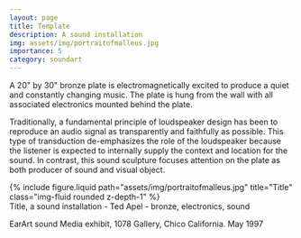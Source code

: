 ```yaml
---
layout: page
title: Template
description: A sound installation 
img: assets/img/portraitofmalleus.jpg
importance: 5
category: soundart
---
```


A 20" by 30" bronze plate is electromagnetically excited to produce a quiet and constantly changing music. The plate is hung from the wall with all associated electronics mounted behind the plate.

Traditionally, a fundamental principle of loudspeaker design has been to reproduce an audio signal as transparently and faithfully as possible. This type of transduction de-emphasizes the role of the loudspeaker because the listener is expected to internally supply the context and location for the sound. In contrast, this sound sculpture focuses attention on the plate as both producer of sound and visual object.


<div class="row">
    <div class="col-sm mt-3 mt-md-0">
        {% include figure.liquid path="assets/img/portraitofmalleus.jpg" title="Title" class="img-fluid rounded z-depth-1" %}
    </div>
</div>
<div class="caption">
    Title, a sound installation - Ted Apel - bronze, electronics, sound

EarArt sound Media exhibit, 1078 Gallery, Chico California. May 1997

</div>



